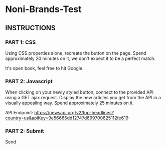 # Noni-Brands-Test

## INSTRUCTIONS

### PART 1: CSS

Using CSS properties alone, recreate the button
on the page. Spend approximately 20 minutes on it,
we don't expect it to be a perfect match.

It's open book, feel free to hit Google.

### PART 2: Javascript

When clicking on your newly styled button, connect
to the provided API using a GET ajax request. Display
the new articles you get from the API in a visually
appealing way. Spend approximately 25 minutes on it.

API Endpoint: https://newsapi.org/v2/top-headlines?country=us&apiKey=9e56665dd12747d699700625112fe619

### PART 2: Submit

Send
